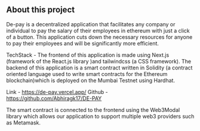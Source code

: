 ## About this project

De-pay is a decentralized application that facilitates any company or individual to pay the salary of their employees in ethereum with just a click of a button. This application cuts down the necessary resources for anyone to pay their employees and will be significantly more efficient.

TechStack -  The frontend of this application is made using Next.js (framework of the React.js library )and tailwindcss (a CSS framework). The backend of this application is a smart contract written in Solidity (a contract oriented language used to write smart contracts for the Ethereum blockchain)which is deployed on the Mumbai Testnet using Hardhat. 

Link - https://de-pay.vercel.app/
Github - https://github.com/Abhiragk17/DE-PAY

The smart contract is connected to the frontend using the Web3Modal library which allows our application to support multiple web3 providers such as Metamask. 
